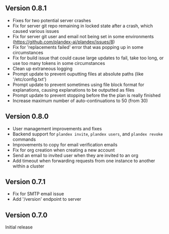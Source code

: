 ## Version 0.8.1
- Fixes for two potential server crashes
- Fix for server git repo remaining in locked state after a crash, which caused various issues
- Fix for server git user and email not being set in some environments (https://github.com/plandex-ai/plandex/issues/8)
- Fix for 'replacements failed' error that was popping up in some circumstances
- Fix for build issue that could cause large updates to fail, take too long, or use too many tokens in some circumstances
- Clean up extraneous logging
- Prompt update to prevent ouputting files at absolute paths (like '/etc/config.txt')
- Prompt update to prevent sometimes using file block format for explanations, causing explanations to be outputted as files
- Prompt update to prevent stopping before the the plan is really finished 
- Increase maximum number of auto-continuations to 50 (from 30)

## Version 0.8.0
- User management improvements and fixes
- Backend support for `plandex invite`, `plandex users`, and `plandex revoke` commands
- Improvements to copy for email verification emails
- Fix for org creation when creating a new account
- Send an email to invited user when they are invited to an org
- Add timeout when forwarding requests from one instance to another within a cluster

## Version 0.7.1
- Fix for SMTP email issue
- Add '/version' endpoint to server

## Version 0.7.0
Initial release
